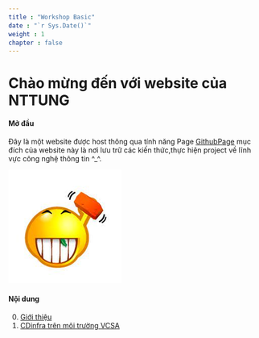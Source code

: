 ```yaml
---
title : "Workshop Basic"
date : "`r Sys.Date()`"
weight : 1
chapter : false
---
```


# Chào mừng đến với website của NTTUNG

#### Mở đầu
Đây là một website được host thông qua tính năng Page [GithubPage](https://pages.github.com/) mục đích của website này là nơi lưu trữ các kiến thức,thực hiện project về lĩnh vực công nghệ thông tin ^_^. 

![Welcome](download.jpg?featherlight=false&width=10pc)

#### Nội dung 

0. [Giới thiệu](0-Basic/)
1. [CDinfra trên môi trường VCSA](1-CDinfra_VCSA/)
